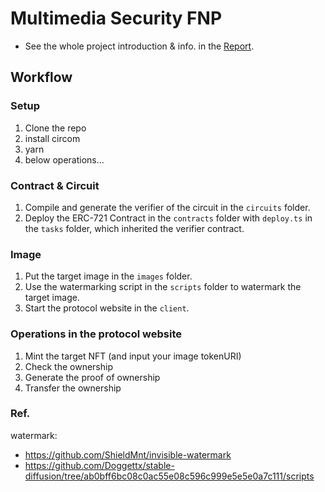 # Multimedia Security FNP

- See the whole project introduction & info. in the [Report](https://github.com/ChiHaoLu/DWMZK-2-FAOMA/blob/master/report.md).

## Workflow

### Setup

1. Clone the repo
2. install circom
2. yarn
3. below operations...

### Contract & Circuit
1. Compile and generate the verifier of the circuit in the `circuits` folder.
1. Deploy the ERC-721 Contract in the `contracts` folder with `deploy.ts` in the `tasks` folder, which inherited the verifier contract.

### Image
1. Put the target image in the `images` folder.
1. Use the watermarking script in the `scripts` folder to watermark the target image.
1. Start the protocol website in the `client`.

### Operations in the protocol website
1. Mint the target NFT (and input your image tokenURI)
1. Check the ownership 
1. Generate the proof of ownership 
1. Transfer the ownership


### Ref.
watermark:
* https://github.com/ShieldMnt/invisible-watermark
* https://github.com/Doggettx/stable-diffusion/tree/ab0bff6bc08c0ac55e08c596c999e5e5e0a7c111/scripts
